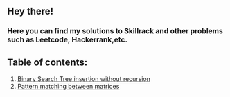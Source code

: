## Hey there!

### Here you can find my solutions to Skillrack and other problems such as Leetcode, Hackerrank,etc.

## Table of contents:

1. [Binary Search Tree insertion without recursion](https://github.com/Afzal-dev2/Java_Programming/blob/master/BinarySearchTree.java)
2. [Pattern matching between matrices](https://github.com/Afzal-dev2/Java_Programming/blob/master/Transpose.java)
